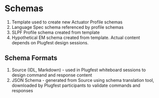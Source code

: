 # Schemas
1. Template used to create new Actuator Profile schemas
2. Language Spec schema referenced by profile schemas
3. SLPF Profile schema created from template
4. Hypothetical EM schema created from template.  Actual content depends on Plugfest design sessions.

## Schema Formats
1. Source (IDL, Markdown) - used in Plugfest whiteboard sessions to design command and response content
2. JSON Schema - generated from Source using schema translation tool, downloaded by Plugfest participants to validate commands and responses
